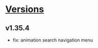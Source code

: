 # [Versions](https://github.com/Tracktor/design-system/releases)

## v1.35.4
- fix: animation search navigation menu
